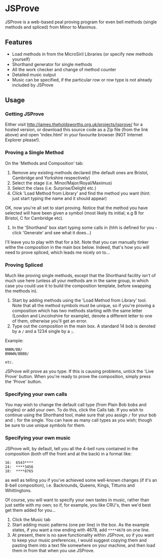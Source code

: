JSProve
=======
JSProve is a web-based peal proving program for even bell methods (single methods and spliced) from Minor to Maximus.

## Features
* Load methods in from the MicroSiril Libraries (or specify new methods yourself)
* Shorthand generator for single methods
* All the work checker and change of method counter
* Detailed music output
* Music can be specified, if the particular row or row type is not already included by JSProve

## Usage
### Getting JSProve
Either visit http://james.theholdsworths.org.uk/projects/jsprove/ for a hosted version, or download this source code as a Zip file (from the link above) and open 'index.html' in your favourite browser (NOT Internet Explorer please!).

### Proving a Single Method
On the 'Methods and Composition' tab:

1. Remove any existing methods declared (the default ones are Bristol, Cambridge and Yorkshire respectively)
1. Select the stage (i.e. Minor/Major/Royal/Maximus)
1. Select the class (i.e. Surprise/Delight etc.)
1. Click 'Load Method from Library' and find the method you want (hint: just start typing the name and it should appear)

OK, now you're all set to start proving. Notice that the method you have selected will have been given a symbol (most likely its initial; e.g B for Bristol, C for Cambridge etc).

1. In the 'Shorthand' box start typing some calls in (hhh is defined for you - click 'Generate' and see what it does...)

I'll leave you to play with that for a bit. Note that you can manually tinker withe the composition in the main box below. Indeed, that's how you will need to prove spliced, which leads me nicely on to...

### Proving Spliced
Much like proving single methods, except that the Shorthand facility isn't of much use here (unless all your methods are in the same group, in which case you could use it to build the composition template, before swapping the methods in).

1. Start by adding methods using the 'Load Method from Library' tool. Note that all the method symbols must be unique, so if you're proving a composition which has two methods starting with the same letter (London and Lincolnshire for example), denote a different letter to one of them, otherwise you'll get an error.
2. Type out the composition in the main box. A standard 14 bob is denoted by a `/` and a 1234 single by a `;`.

Example:

```
NNNN/BB/
BNNWN/BBBB/

etc.
```

JSProve will prove as you type. If this is causing problems, untick the 'Live Prove' button. When you're ready to prove the composition, simply press the 'Prove' button.

### Specifying your own calls
You may wish to change the default call type (from Plain Bob bobs and singles) or add your own. To do this, click the Calls tab. If you wish to continue using the Shorthand tool, make sure that you assign `/` for your bob and `;` for the single. You can have as many call types as you wish; though be sure to use unique symbols for them.

### Specifying your own music
JSProve will, by default, tell you all the 4-bell runs contained in the composition (both off the front and at the back) in a format like:

```
16:  6543****
24:  ****3456
18:  ****8765
```

as well as telling you if you've achieved some well-known changes (if it's an 8-bell composition), i.e. Backrounds, Queens, Kings, Tittums and Whittingtons.

Of course, you will want to specify your own tastes in music, rather than just settle with my own; so if, for example, you like CRU's, then we'd best get them added for you...

1. Click the Music tab
1. Start adding music patterns (one per line) in the box. As the example states, if you want a row ending with 4678, add `****4678` on one line.
1. At present, there is no save functionality within JSProve, so if you want to keep your music preferences, I would suggest copying them and pasting them into  a text file somewhere on your machine, and then load them in from that when you use JSProve.
